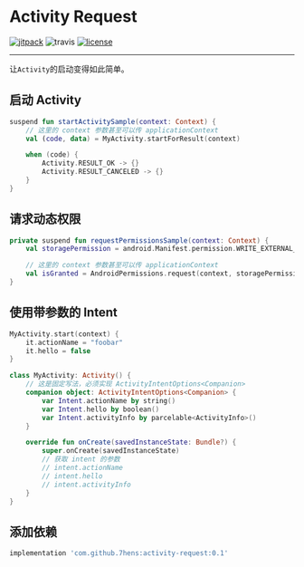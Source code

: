 # Activity Request

[![jitpack](https://jitpack.io/v/7hens/activity-request.svg)](https://jitpack.io/#7hens/activity-request)
![travis](https://img.shields.io/travis/7hens/activity-request)
[![license](https://img.shields.io/github/license/7hens/activity-request.svg)](https://github.com/7hens/activity-request/blob/master/LICENSE)

- - -

让`Activity`的启动变得如此简单。

## 启动 Activity

```kotlin
suspend fun startActivitySample(context: Context) {
    // 这里的 context 参数甚至可以传 applicationContext
    val (code, data) = MyActivity.startForResult(context)

    when (code) {
        Activity.RESULT_OK -> {}
        Activity.RESULT_CANCELED -> {}
    }
}
```

## 请求动态权限

```kotlin
private suspend fun requestPermissionsSample(context: Context) {
    val storagePermission = android.Manifest.permission.WRITE_EXTERNAL_STORAGE

    // 这里的 context 参数甚至可以传 applicationContext
    val isGranted = AndroidPermissions.request(context, storagePermission)
}
```

## 使用带参数的 Intent

```kotlin
MyActivity.start(context) {
    it.actionName = "foobar"
    it.hello = false
}
```

```kotlin
class MyActivity: Activity() {
    // 这是固定写法，必须实现 ActivityIntentOptions<Companion>
    companion object: ActivityIntentOptions<Companion> {
        var Intent.actionName by string()
        var Intent.hello by boolean()
        var Intent.activityInfo by parcelable<ActivityInfo>()
    }

    override fun onCreate(savedInstanceState: Bundle?) {
        super.onCreate(savedInstanceState)
        // 获取 intent 的参数
        // intent.actionName
        // intent.hello
        // intent.activityInfo
    }
}
```

## 添加依赖

```groovy
implementation 'com.github.7hens:activity-request:0.1'
```
